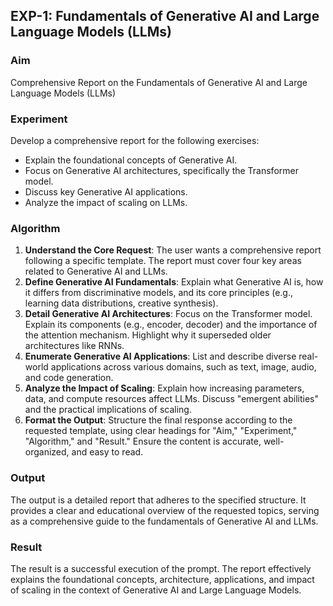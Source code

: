 ## EXP-1: Fundamentals of Generative AI and Large Language Models (LLMs)

### Aim
Comprehensive Report on the Fundamentals of Generative AI and Large Language Models (LLMs)

### Experiment
Develop a comprehensive report for the following exercises:
* Explain the foundational concepts of Generative AI.
* Focus on Generative AI architectures, specifically the Transformer model.
* Discuss key Generative AI applications.
* Analyze the impact of scaling on LLMs.

### Algorithm
1.  **Understand the Core Request**: The user wants a comprehensive report following a specific template. The report must cover four key areas related to Generative AI and LLMs.
2.  **Define Generative AI Fundamentals**: Explain what Generative AI is, how it differs from discriminative models, and its core principles (e.g., learning data distributions, creative synthesis).
3.  **Detail Generative AI Architectures**: Focus on the Transformer model. Explain its components (e.g., encoder, decoder) and the importance of the attention mechanism. Highlight why it superseded older architectures like RNNs.
4.  **Enumerate Generative AI Applications**: List and describe diverse real-world applications across various domains, such as text, image, audio, and code generation.
5.  **Analyze the Impact of Scaling**: Explain how increasing parameters, data, and compute resources affect LLMs. Discuss "emergent abilities" and the practical implications of scaling.
6.  **Format the Output**: Structure the final response according to the requested template, using clear headings for "Aim," "Experiment," "Algorithm," and "Result." Ensure the content is accurate, well-organized, and easy to read.

### Output
The output is a detailed report that adheres to the specified structure. It provides a clear and educational overview of the requested topics, serving as a comprehensive guide to the fundamentals of Generative AI and LLMs.

### Result
The result is a successful execution of the prompt. The report effectively explains the foundational concepts, architecture, applications, and impact of scaling in the context of Generative AI and Large Language Models.
